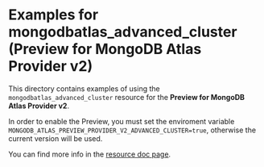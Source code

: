 # Examples for mongodbatlas_advanced_cluster (Preview for MongoDB Atlas Provider v2)

This directory contains examples of using the `mongodbatlas_advanced_cluster` resource for the **Preview for MongoDB Atlas Provider v2**.

In order to enable the Preview, you must set the enviroment variable `MONGODB_ATLAS_PREVIEW_PROVIDER_V2_ADVANCED_CLUSTER=true`, otherwise the current version will be used.

You can find more info in the [resource doc page](https://registry.terraform.io/providers/mongodb/mongodbatlas/latest/docs/resources/advanced_cluster%2520%2528preview%2520v2%2529).
